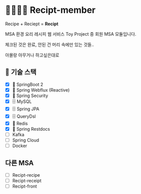 # 👨‍👩‍👧‍👦 Recipt-member
Recipe + Reciept = **Recipt**

MSA 환경 요리 레시피 웹 서비스 Toy Project 중 회원 MSA 모듈입니다.

체크된 것은 완료, 안된 건 머리 속에만 있는 것들..

아몰랑 아무거나 하고싶은대로 

## 🧐 기술 스택

- [x] 🌱 SpringBoot 2
- [x] 🌱 Spring Webflux (Reactive)
- [x] 🔐 Spring Security
- [x] 🗄 MySQL
- [x] 🗄 Spring JPA
- [x] 🗄 QueryDsl
- [x] 🛑 Redis
- [x] 📒 Spring Restdocs
- [ ] Kafka
- [ ] Spring Cloud
- [ ] Docker

## 다른 MSA 
- [ ] Recipt-recipe
- [ ] Recipt-receipt
- [ ] Recipt-front
